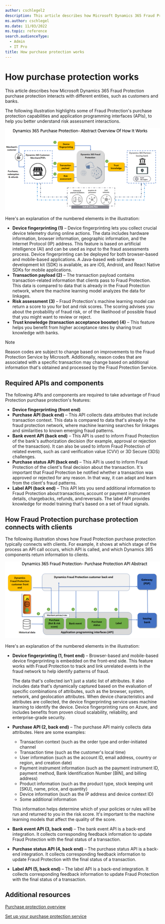 ```yaml
---
author: cschlegel2
description: This article describes how Microsoft Dynamics 365 Fraud Protection purchase protection interacts with different entities, such as customers and banks.
ms.author: cschlegel
ms.date: 11/03/2022
ms.topic: reference
search.audienceType:
  - Admin
  - IT Pro
title: How purchase protection works 
---
```


# How purchase protection works 

This article describes how Microsoft Dynamics 365 Fraud Protection purchase protection interacts with different entities, such as customers and banks.

The following illustration highlights some of Fraud Protection's purchase protection capabilities and application programming interfaces (APIs), to help you better understand risk assessment interactions.

![Overview of how Fraud Protection purchase protection works.](media/pp-architecture-abstract1.png)

Here's an explanation of the numbered elements in the illustration:

- **Device fingerprinting (1)** – Device fingerprinting lets you collect crucial device telemetry during online actions. The data includes hardware information, browser information, geographic information, and the Internet Protocol (IP) address. This feature is based on artificial intelligence (AI) and can be used as input to the fraud assessments process. Device fingerprinting can be deployed for both browser-based and mobile-based applications. A Java-based web software development kit (SDK) is available, as are iOS, Android, and React Native SDKs for mobile applications.
- **Transaction payload (2)** – The transaction payload contains transaction-related information that clients pass to Fraud Protection. This data is compared to data that is already in the Fraud Protection network, where the machine learning model analyzes the data for linkages. 
- **Risk assessment (3)** – Fraud Protection's machine learning model can return a score to you for bot and risk scores. The scoring advises you about the probability of fraud risk, or of the likelihood of possible fraud that you might want to review or reject. 
- **Trust knowledge (transaction acceptance booster) (4)** – This feature helps you benefit from higher acceptance rates by sharing trust knowledge with banks.

> [!NOTE]
> Reason codes are subject to change based on improvements to the Fraud Protection Service by Microsoft. Additionally, reason codes that are associated with a specific transaction may change based on additional information that's obtained and processed by the Fraud Protection Service.

## Required APIs and components

The following APIs and components are required to take advantage of Fraud Protection purchase protection's features:

- **Device fingerprinting (front end)**<!-- – Device fingerprinting lets you collect crucial device telemetry during online actions. The data includes hardware information, browser information, geographic information, and the IP address. This feature is based on AI and can be used as input to the fraud assessments process. It can be deployed for both browser-based and mobile-based applications. A Java-based web SDK is available, as are iOS, Android, and React Native SDKs for mobile applications.-->
- **Purchase API (back end)** – This API collects data attributes that include transaction context. This data is compared to data that's already in the fraud protection network, where machine learning searches for linkages and similarities to known emerging fraud patterns.
- **Bank event API (back end)** – This API is used to inform Fraud Protection of the bank's authorization decision (for example, approval or rejection of the transaction). It can also be used to inform Fraud Protection of related events, such as card verification value (CVV) or 3D Secure (3DS) challenges. 
- **Purchase status API (back end)** – This API is used to inform Fraud Protection of the client's final decision about the transaction. It's important that Fraud Protection be notified whether a transaction was approved or rejected for any reason. In that way, it can adapt and learn from the client's fraud patterns. 
- **Label API (back end)** – This API lets you send additional information to Fraud Protection about transactions, account or payment instrument details, chargebacks, refunds, and reversals. The label API provides knowledge for model training that's based on a set of fraud signals.

## How Fraud Protection purchase protection connects with clients

The following illustration shows how Fraud Protection purchase protection typically connects with clients. For example, it shows at which stage of the process an API call occurs, which API is called, and which Dynamics 365 components return information to clients.

![How Fraud Protection purchase protection typically connects with clients.](media/pp-architecture-api-abstract.png)

Here's an explanation of the numbered elements in the illustration:

- **Device fingerprinting (1, front end)** – Browser-based and mobile-based device fingerprinting is embedded on the front-end side. This feature works with Fraud Protection to track and link unrelated events in the fraud network to help identify patterns of fraud.

    The data that's collected isn't just a static list of attributes. It also includes data that's dynamically captured based on the evaluation of specific combinations of attributes, such as the browser, system, network, and geolocation attributes. When device characteristics and attributes are collected, the device fingerprinting service uses machine learning to identify the device. Device fingerprinting runs on Azure, and includes benefits from proven cloud scalability, reliability, and enterprise-grade security.   

- **Purchase API (2, back end)** – The purchase API mainly collects data attributes. Here are some examples:

    - Transaction context (such as the order type and order-initiated channel
    - Transaction time (such as the customer's local time)
    - User information (such as the account ID, email address, country or region, and creation date)
    - Payment instrument information (such as the payment instrument ID, payment method, Bank Identification Number \[BIN\], and billing address)
    - Product information (such as the product type, stock keeping unit \[SKU\], name, price, and quantity)
    - Device information (such as the IP address and device context ID)
    - Some additional information

    This information helps determine which of your policies or rules will be run and returned to you in the risk score. It's important to the machine learning models that affect the quality of the score.

- **Bank event API (3, back end)** – The bank event API is a back-end integration. It collects corresponding feedback information to update Fraud Protection with the final status of a transaction. 
- **Purchase status API (4, back end)** – The purchase status API is a back-end integration. It collects corresponding feedback information to update Fraud Protection with the final status of a transaction. 
- **Label API (5, back end)** – The label API is a back-end integration. It collects corresponding feedback information to update Fraud Protection with the final status of a transaction.

## Additional resources

[Purchase protection overview](purchase-protection.md)

[Set up your purchase protection service](promocode-set-up-purchase-protection.md)
